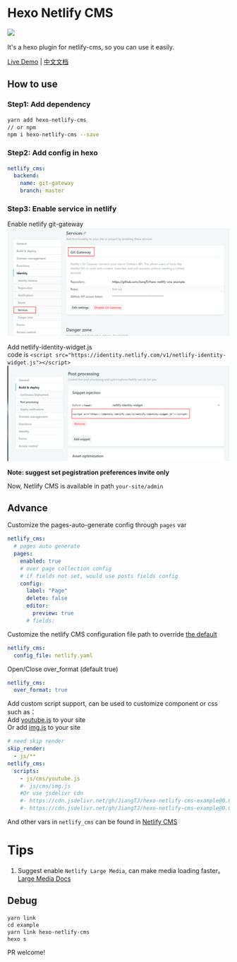 # Hexo Netlify CMS
[![](https://img.shields.io/npm/v/hexo-netlify-cms.svg)](https://www.npmjs.com/package/hexo-netlify-cms)   

It's a hexo plugin for netlify-cms, so you can use it easily.   

[Live Demo](https://github.com/JiangTJ/hexo-netlify-cms-example) | [中文文档](README-ZH.md)

## How to use
### Step1: Add dependency
```bash
yarn add hexo-netlify-cms
// or npm
npm i hexo-netlify-cms --save
```
### Step2: Add config in hexo
```yaml
netlify_cms:
  backend:
    name: git-gateway
    branch: master
```
### Step3: Enable service in netlify

Enable netlify git-gateway  
![](imgs/git-gateway.png)  

Add netlify-identity-widget.js   
code is `<script src="https://identity.netlify.com/v1/netlify-identity-widget.js"></script>`  
![](imgs/snippet.png)

**Note: suggest set pegistration preferences invite only**

Now, Netlify CMS is available in path `your-site/admin`

## Advance 
Customize the pages-auto-generate config through `pages` var
```yml
netlify_cms:
  # pages auto generate
  pages: 
    enabled: true
    # over page collection config
    # if fields not set, would use posts fields config
    config:
      label: "Page"
      delete: false
      editor:
        preview: true
      # fields: 
```

Customize the netlify CMS configuration file path to override [the default](admin/config.yml)
```yml
netlify_cms:
  config_file: netlify.yaml
```

Open/Close over_format (default true)
```yml
netlify_cms:
  over_format: true
```

Add custom script support, can be used to customize component or css   
such as：    
Add [youtube.js](https://github.com/JiangTJ/hexo-netlify-cms-example/blob/master/source/js/cms/youtube.js) to your site  
Or add [img.js](https://github.com/JiangTJ/hexo-netlify-cms-example/blob/master/source/js/cms/img.js) to your site   
```yml
# need skip render
skip_render:
  - js/**
netlify_cms:
  scripts:
    - js/cms/youtube.js
    #- js/cms/img.js
    #Or use jsdelivr cdn
    #- https://cdn.jsdelivr.net/gh/JiangTJ/hexo-netlify-cms-example@0.0.1/source/js/cms/youtube.js
    #- https://cdn.jsdelivr.net/gh/JiangTJ/hexo-netlify-cms-example@0.0.1/source/js/cms/img.js
```

And other vars in `netlify_cms` can be found in [Netlify CMS](https://www.netlifycms.org/docs/configuration-options/)  

# Tips
1. Suggest enable `Netlify Large Media`, can make media loading faster。[Large Media Docs](https://www.netlify.com/docs/large-media/)

## Debug
```
yarn link
cd example
yarn link hexo-netlify-cms
hexo s
```
PR welcome!
